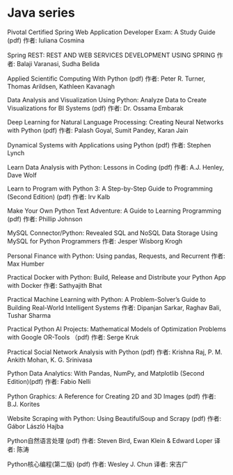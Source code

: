 # Java series

Pivotal Certified Spring Web Application Developer Exam:
A Study Guide (pdf)
作者: Iuliana Cosmina

Spring REST:
REST AND WEB SERVICES DEVELOPMENT USING SPRING
作者: Balaji Varanasi, Sudha Belida


Applied Scientific Computing With Python (pdf)
作者: Peter R. Turner, Thomas Arildsen, Kathleen Kavanagh


Data Analysis and Visualization Using Python: 
Analyze Data to Create Visualizations for BI Systems (pdf)
作者: Dr. Ossama Embarak


Deep Learning for Natural Language Processing:
Creating Neural Networks with Python (pdf)
作者: Palash Goyal, Sumit Pandey, Karan Jain


Dynamical Systems with Applications using Python (pdf)
作者: Stephen Lynch


Learn Data Analysis with Python: Lessons in Coding (pdf)
作者: A.J. Henley, Dave Wolf



Learn to Program with Python 3:
A Step-by-Step Guide to Programming (Second Edition) (pdf)
作者: Irv Kalb


Make Your Own Python Text Adventure:
A Guide to Learning Programming (pdf)
作者: Phillip Johnson


MySQL Connector/Python:
Revealed SQL and NoSQL Data Storage Using MySQL for Python Programmers
作者: Jesper Wisborg Krogh


Personal Finance with Python:
Using pandas, Requests, and Recurrent
作者: Max Humber


Practical Docker with Python:
Build, Release and Distribute your Python App with Docker
作者: Sathyajith Bhat


Practical Machine Learning with Python:
A Problem-Solver’s Guide to Building Real-World Intelligent Systems
作者: Dipanjan Sarkar, Raghav Bali, Tushar Sharma


Practical Python AI Projects:
Mathematical Models of Optimization Problems with Google OR-Tools （pdf)
作者: Serge Kruk


Practical Social Network Analysis with Python (pdf)
作者: Krishna Raj, P. M. Ankith Mohan, K. G. Srinivasa



Python Data Analytics:
With Pandas, NumPy, and Matplotlib (Second Edition)(pdf)
作者: Fabio Nelli


Python Graphics:
A Reference for Creating 2D and 3D Images (pdf)
作者: B.J. Korites


Website Scraping with Python:
Using BeautifulSoup and Scrapy (pdf)
作者: Gábor László Hajba


Python自然语言处理 (pdf)
作者: Steven Bird, Ewan Klein & Edward Loper
译者: 陈涛


Python核心编程(第二版) (pdf)
作者: Wesley J. Chun
译者: 宋吉广
